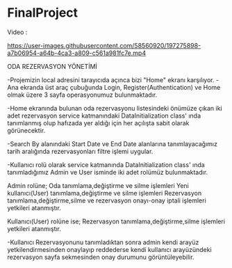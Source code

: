 # FinalProject

Video : 

https://user-images.githubusercontent.com/58560920/197275898-a7b06954-a64b-4ca3-a809-c561a981fc7e.mp4



ODA REZERVASYON YÖNETİMİ

-Projemizin local adresini tarayıcıda açınca  bizi "Home" ekranı karşılıyor.
-Ana ekranda üst araç çubuğunda Login, Register(Authentication) ve Home olmak üzere 3 sayfa operasyonumuz bulunmaktadır.

-Home ekranında bulunan oda rezervasyonu listesindeki önümüze çıkan iki adet rezervasyon service katmanındaki
DataInitialization class' ında tanımlanmış olup hafızada yer aldığı için her açılışta sabit olarak görünecektir.

-Search By alanındaki Start Date ve End Date alanlarına tanımlayacağımız tarih aralığında rezervasyonları filtre işlemi uygular.

-Kullanıcı rolü olarak service katmanında DataInitialization class' ında tanımladığımız Admin ve User isminde 
iki adet rolümüz bulunmaktadır.

Admin rolüne;
Oda tanımlama,değiştirme ve silme işlemleri
Yeni kullanıcı(User) tanımlama,değiştirme ve silme işlemleri
Rezervasyon tanımlama,değiştirme,silme ve rezervasyon onayı-onay iptali işlemleri
yetkileri atanmıştır.

Kullanıcı(User) rolüne ise;
Rezervasyon tanımlama,değiştirme,silme işlemleri
yetkileri atanmıştır.

-Kullanıcı Rezervasyonunu tanımladıktan sonra admin kendi arayüz yetkilendirmesinden onaylayıp reddederse
kendi kullanıcı arayüzündeki rezervasyon sayfa sekmesinden onay durumunu görüntüleyebilir.
